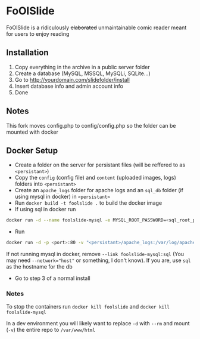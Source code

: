 FoOlSlide
=========

FoOlSlide is a ridiculously ~~elaborated~~ unmaintainable comic reader meant for users to enjoy reading

Installation
------------
1.  Copy everything in the archive in a public server folder
2.  Create a database (MySQL, MSSQL, MySQLi, SQLite...)
3.  Go to http://yourdomain.com/slidefolder/install
4.  Insert database info and admin account info
5.  Done

Notes
-----------
This fork moves config.php to config/config.php so the folder can be mounted with docker

Docker Setup
------------
* Create a folder on the server for persistant files (will be reffered to as `<persistant>`)
* Copy the `config` (config file) and `content` (uploaded images, logs) folders into `<persistant>`
* Create an `apache_logs` folder for apache logs and an `sql_db` folder (if using mysql in docker) in `<persistant>`
* Run `docker build -t foolslide .` to build the docker image
* If using sql in docker run
```bash
docker run -d --name foolslide-mysql -e MYSQL_ROOT_PASSWORD=<sql_root_passward> -e MYSQL_USER=<sql_user> -e MYSQL_PASSWORD=<sql_password> -e MYSQL_DATABASE=<sql_database> -v '<persistant>/sql_db:/var/lib/mysql' mysql:8.0.3
```
* Run
```bash
docker run -d -p <port>:80 -v "<persistant>/apache_logs:/var/log/apache2" -v "<persistant>/content:/var/www/html/content" -v "<persistant>/config:/var/www/html/config" --link foolslide-mysql:sql --name foolslide foolslide
```
If not running mysql in docker, remove `--link foolslide-mysql:sql` (You may need `--network="host"` or something, I don't know). If you are, use `sql` as the hostname for the db
* Go to step 3 of a normal install

### Notes

To stop the containers run `docker kill foolslide` and `docker kill foolslide-mysql`

In a dev environment you will likely want to replace `-d` with `--rm` and mount (`-v`) the entire repo to `/var/www/html`
